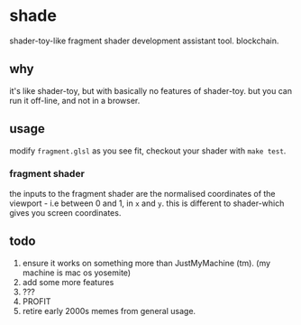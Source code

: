 # shade
shader-toy-like fragment shader development assistant tool. blockchain.

## why
it's like shader-toy, but with basically no features of shader-toy. but you can run it off-line, and not in a browser.

## usage
modify `fragment.glsl` as you see fit, checkout your shader with `make test`.

### fragment shader
the inputs to the fragment shader are the normalised coordinates of the viewport - i.e between 0 and 1, in `x` and `y`. this is different to shader-which gives you screen coordinates.

## todo
1. ensure it works on something more than JustMyMachine (tm). (my machine is mac os yosemite)
1. add some more features
1. ???
1. PROFIT
1. retire early 2000s memes from general usage.
